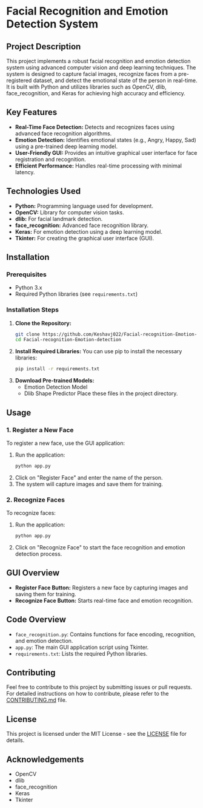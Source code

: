 # Facial Recognition and Emotion Detection System

## Project Description
This project implements a robust facial recognition and emotion detection system using advanced computer vision and deep learning techniques. The system is designed to capture facial images, recognize faces from a pre-registered dataset, and detect the emotional state of the person in real-time. It is built with Python and utilizes libraries such as OpenCV, dlib, face_recognition, and Keras for achieving high accuracy and efficiency.

## Key Features
- **Real-Time Face Detection:** Detects and recognizes faces using advanced face recognition algorithms.
- **Emotion Detection:** Identifies emotional states (e.g., Angry, Happy, Sad) using a pre-trained deep learning model.
- **User-Friendly GUI:** Provides an intuitive graphical user interface for face registration and recognition.
- **Efficient Performance:** Handles real-time processing with minimal latency.

## Technologies Used
- **Python:** Programming language used for development.
- **OpenCV:** Library for computer vision tasks.
- **dlib:** For facial landmark detection.
- **face_recognition:** Advanced face recognition library.
- **Keras:** For emotion detection using a deep learning model.
- **Tkinter:** For creating the graphical user interface (GUI).

## Installation
### Prerequisites
- Python 3.x
- Required Python libraries (see `requirements.txt`)

### Installation Steps
1. **Clone the Repository:**
    ```bash
    git clone https://github.com/Keshavj022/Facial-recognition-Emotion-detection.git
    cd Facial-recognition-Emotion-detection
    ```
2. **Install Required Libraries:**
    You can use pip to install the necessary libraries:
    ```bash
    pip install -r requirements.txt
    ```
3. **Download Pre-trained Models:**
    - Emotion Detection Model
    - Dlib Shape Predictor
    Place these files in the project directory.

## Usage
### 1. Register a New Face
To register a new face, use the GUI application:
1. Run the application:
    ```bash
    python app.py
    ```
2. Click on "Register Face" and enter the name of the person.
3. The system will capture images and save them for training.

### 2. Recognize Faces
To recognize faces:
1. Run the application:
    ```bash
    python app.py
    ```
2. Click on "Recognize Face" to start the face recognition and emotion detection process.

## GUI Overview
- **Register Face Button:** Registers a new face by capturing images and saving them for training.
- **Recognize Face Button:** Starts real-time face and emotion recognition.

## Code Overview
- `face_recognition.py`: Contains functions for face encoding, recognition, and emotion detection.
- `app.py`: The main GUI application script using Tkinter.
- `requirements.txt`: Lists the required Python libraries.

## Contributing
Feel free to contribute to this project by submitting issues or pull requests. For detailed instructions on how to contribute, please refer to the [CONTRIBUTING.md](CONTRIBUTING.md) file.

## License
This project is licensed under the MIT License - see the [LICENSE](LICENSE) file for details.

## Acknowledgements
- OpenCV
- dlib
- face_recognition
- Keras
- Tkinter
